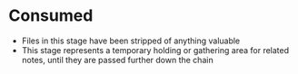 # Consumed

- Files in this stage have been stripped of anything valuable
- This stage represents a temporary holding or gathering area for related notes, until they are passed further down the chain